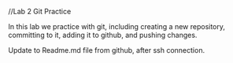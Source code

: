 //Lab 2 Git Practice

In this lab we practice with git, including creating a new repository, committing to it, adding it to github, and pushing changes.

Update to Readme.md file from github, after ssh connection.
